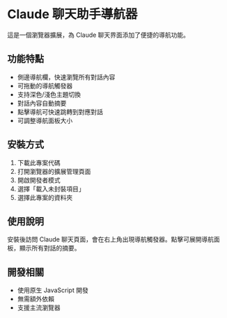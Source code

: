 # Claude 聊天助手導航器

這是一個瀏覽器擴展，為 Claude 聊天界面添加了便捷的導航功能。

## 功能特點

- 側邊導航欄，快速瀏覽所有對話內容
- 可拖動的導航觸發器
- 支持深色/淺色主題切換
- 對話內容自動摘要
- 點擊導航可快速跳轉到對應對話
- 可調整導航面板大小

## 安裝方式

1. 下載此專案代碼
2. 打開瀏覽器的擴展管理頁面
3. 開啟開發者模式
4. 選擇「載入未封裝項目」
5. 選擇此專案的資料夾

## 使用說明

安裝後訪問 Claude 聊天頁面，會在右上角出現導航觸發器。點擊可展開導航面板，顯示所有對話的摘要。

## 開發相關

- 使用原生 JavaScript 開發
- 無需額外依賴
- 支援主流瀏覽器 